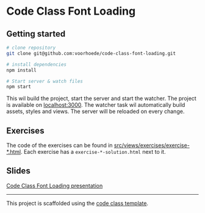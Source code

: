 # Code Class Font Loading

## Getting started

``` bash
# clone repository
git clone git@github.com:voorhoede/code-class-font-loading.git

# install dependencies
npm install

# Start server & watch files
npm start
```

This wil build the project, start the server and start the watcher. The project is available on [localhost:3000](http://localhost:3000). The watcher task wil automatically build assets, styles and views. The server will be reloaded on every change.

## Exercises

The code of the exercises can be found in [src/views/exercises/exercise-*.html](src/views/exercises/).
Each exercise has a `exercise-*-solution.html` next to it.

## Slides

[Code Class Font Loading presentation](https://drive.google.com/file/d/1SOqg4Opq_y6tejDC9LZ-zhgfPXJzgL37/preview)

---

This project is scaffolded using the [code class template](https://github.com/voorhoede/code-class-template).
